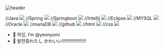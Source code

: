 <!---
yeonyomi/yeonyomi is a ✨ special ✨ repository because its `README.md` (this file) appears on your GitHub profile.
You can click the Preview link to take a look at your changes.
--->
![header](https://capsule-render.vercel.app/api?type=Egg&color=4B4A67&height=150&section=header&text=yeonyomi&fontColor=ffffff&fontSize=60&animation=fadeIn&fontAlignY=40)

//Java
<img src="https://img.shields.io/badge/JAVA-007396?style=for-the-badge&logo=java&logoColor=white">
//Spring
<img src="https://img.shields.io/badge/spring-6DB33F?style=for-the-badge&logo=spring&logoColor=white">
//Springboot
<img src="https://img.shields.io/badge/springboot-6DB33F?style=for-the-badge&logo=springboot&logoColor=white">
//Intellij
<img src="https://img.shields.io/badge/Intellij-000000?style=for-the-badge&logo=Intellij&logoColor=white">
//Eclipse
<img src="https://img.shields.io/badge/Eclipse-2C2255?style=for-the-badge&logo=Eclipse%20IDE&logoColor=white">
//MYSQL
<img src="https://img.shields.io/badge/MySQL-4479A1?style=for-the-badge&logo=MySQL&logoColor=white">
//Oracle
<img src="https://img.shields.io/badge/Oracle-F80000?style=for-the-badge&logo=Oracle&logoColor=white">
//mariaDB
<img src="https://img.shields.io/badge/mariaDB-003545?style=for-the-badge&logo=mariaDB&logoColor=white">
//github
<img src="https://img.shields.io/badge/github-181717?style=for-the-badge&logo=github&logoColor=white">
//html
<img src="https://img.shields.io/badge/html-E34F26?style=for-the-badge&logo=html&logoColor=white">
//css
<img src="https://img.shields.io/badge/css-1572B6?style=for-the-badge&logo=css&logoColor=white">
- 👋 하잉, I’m @yeonyomi
- 👀 발전중わたし かわいい!!!!!!!!!!!!!!!!!!! 
